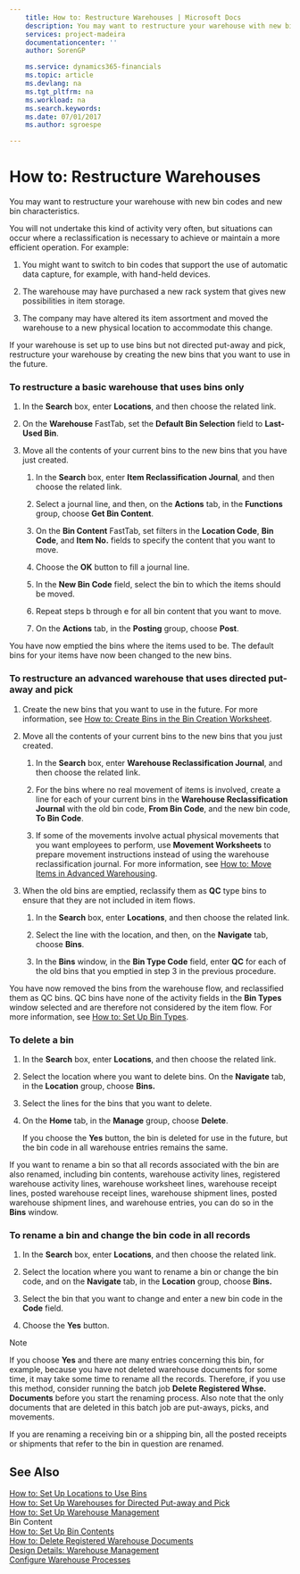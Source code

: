 ```yaml
---
    title: How to: Restructure Warehouses | Microsoft Docs
    description: You may want to restructure your warehouse with new bin codes and new bin characteristics.
    services: project-madeira
    documentationcenter: ''
    author: SorenGP

    ms.service: dynamics365-financials
    ms.topic: article
    ms.devlang: na
    ms.tgt_pltfrm: na
    ms.workload: na
    ms.search.keywords:
    ms.date: 07/01/2017
    ms.author: sgroespe

---
```

# How to: Restructure Warehouses
You may want to restructure your warehouse with new bin codes and new bin characteristics.  
  
 You will not undertake this kind of activity very often, but situations can occur where a reclassification is necessary to achieve or maintain a more efficient operation. For example:  
  
1.  You might want to switch to bin codes that support the use of automatic data capture, for example, with hand-held devices.  
  
2.  The warehouse may have purchased a new rack system that gives new possibilities in item storage.  
  
3.  The company may have altered its item assortment and moved the warehouse to a new physical location to accommodate this change.  
  
 If your warehouse is set up to use bins but not directed put-away and pick, restructure your warehouse by creating the new bins that you want to use in the future.  
  
### To restructure a basic warehouse that uses bins only  
  
1.  In the **Search** box, enter **Locations**, and then choose the related link.  
  
2.  On the **Warehouse** FastTab, set the **Default Bin Selection** field to **Last-Used Bin**.  
  
3.  Move all the contents of your current bins to the new bins that you have just created.  
  
    1.  In the **Search** box, enter **Item Reclassification Journal**, and then choose the related link.  
  
    2.  Select a journal line, and then, on the **Actions** tab, in the **Functions** group, choose **Get Bin Content**.  
  
    3.  On the **Bin Content** FastTab, set filters in the **Location Code**, **Bin Code**, and **Item No.** fields to specify the content that you want to move.  
  
    4.  Choose the **OK** button to fill a journal line.  
  
    5.  In the **New Bin Code** field, select the bin to which the items should be moved.  
  
    6.  Repeat steps b through e for all bin content that you want to move.  
  
    7.  On the **Actions** tab, in the **Posting** group, choose **Post**.  
  
 You have now emptied the bins where the items used to be. The default bins for your items have now been changed to the new bins.  
  
### To restructure an advanced warehouse that uses directed put-away and pick  
  
1.  Create the new bins that you want to use in the future. For more information, see [How to: Create Bins in the Bin Creation Worksheet](../how-to-create-bins-in-the-bin-creation-worksheet.md).  
  
2.  Move all the contents of your current bins to the new bins that you just created.  
  
    1.  In the **Search** box, enter **Warehouse Reclassification Journal**, and then choose the related link.  
  
    2.  For the bins where no real movement of items is involved, create a line for each of your current bins in the **Warehouse Reclassification Journal** with the old bin code, **From Bin Code**, and the new bin code, **To Bin Code**.  
  
    3.  If some of the movements involve actual physical movements that you want employees to perform, use **Movement Worksheets** to prepare movement instructions instead of using the warehouse reclassification journal. For more information, see [How to: Move Items in Advanced Warehousing](../how-to-move-items-in-advanced-warehousing.md).  
  
3.  When the old bins are emptied, reclassify them as **QC** type bins to ensure that they are not included in item flows.  
  
    1.  In the **Search** box, enter **Locations**, and then choose the related link.  
  
    2.  Select the line with the location, and then, on the **Navigate** tab, choose **Bins**.  
  
    3.  In the **Bins** window, in the **Bin Type Code** field, enter **QC** for each of the old bins that you emptied in step 3 in the previous procedure.  
  
 You have now removed the bins from the warehouse flow, and reclassified them as QC bins. QC bins have none of the activity fields in the **Bin Types** window selected and are therefore not considered by the item flow. For more information, see [How to: Set Up Bin Types](../how-to-set-up-bin-types.md).  
  
### To delete a bin  
  
1.  In the **Search** box, enter **Locations**, and then choose the related link.  
  
2.  Select the location where you want to delete bins. On the **Navigate** tab, in the **Location** group, choose **Bins.**  
  
3.  Select the lines for the bins that you want to delete.  
  
4.  On the **Home** tab, in the **Manage** group, choose **Delete**.  
  
     If you choose the **Yes** button, the bin is deleted for use in the future, but the bin code in all warehouse entries remains the same.  
  
 If you want to rename a bin so that all records associated with the bin are also renamed, including bin contents, warehouse activity lines, registered warehouse activity lines, warehouse worksheet lines, warehouse receipt lines, posted warehouse receipt lines, warehouse shipment lines, posted warehouse shipment lines, and warehouse entries, you can do so in the **Bins** window.  
  
### To rename a bin and change the bin code in all records  
  
1.  In the **Search** box, enter **Locations**, and then choose the related link.  
  
2.  Select the location where you want to rename a bin or change the bin code, and on the **Navigate** tab, in the **Location** group, choose **Bins.**  
  
3.  Select the bin that you want to change and enter a new bin code in the **Code** field.  
  
4.  Choose the **Yes** button.  
  
> [!NOTE]  
>  If you choose **Yes** and there are many entries concerning this bin, for example, because you have not deleted warehouse documents for some time, it may take some time to rename all the records. Therefore, if you use this method, consider running the batch job **Delete Registered Whse. Documents** before you start the renaming process. Also note that the only documents that are deleted in this batch job are put-aways, picks, and movements.  
>   
>  If you are renaming a receiving bin or a shipping bin, all the posted receipts or shipments that refer to the bin in question are renamed.  
  
## See Also  
 [How to: Set Up Locations to Use Bins](../how-to-set-up-locations-to-use-bins.md)   
 [How to: Set Up Warehouses for Directed Put-away and Pick](../how-to-set-up-warehouses-for-directed-put-away-and-pick.md)   
 [How to: Set Up Warehouse Management](../how-to-set-up-warehouse-management.md)   
 Bin Content   
 [How to: Set Up Bin Contents](../how-to-set-up-bin-contents.md)   
 [How to: Delete Registered Warehouse Documents](../how-to-delete-registered-warehouse-documents.md)   
 [Design Details: Warehouse Management](design-details-warehouse-management.md)   
 [Configure Warehouse Processes](../configure-warehouse-processes.md)
